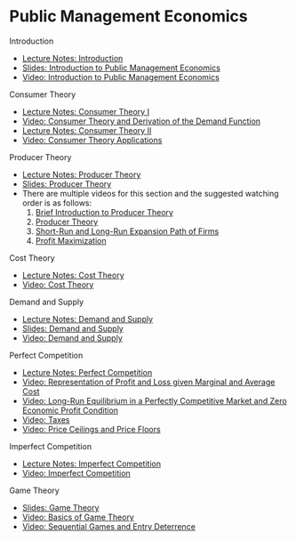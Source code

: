 # Public Management Economics

Introduction

- [Lecture Notes: Introduction](https://github.com/jrfdumortier/PME/raw/main/Introduction%20(Notes).pdf) 
- [Slides: Introduction to Public Management Economics](https://github.com/jrfdumortier/PME/raw/main/Introduction%20(Slides).pdf) 
- [Video: Introduction to Public Management Economics](https://youtu.be/M5Q3xLzvfBY?si=psLbBeEe3KZsVPZW)

Consumer Theory

- [Lecture Notes: Consumer Theory I](https://github.com/jrfdumortier/PME/raw/main/Consumer%20Theory%20I%20(Notes).pdf)
- [Video:  Consumer Theory and Derivation of the Demand Function](https://youtu.be/0pKNamk8UUA?si=U_WD7LpAO2PYl7cF)
- [Lecture Notes: Consumer Theory II](https://github.com/jrfdumortier/PME/raw/main/Consumer%20Theory%20II%20(Notes).pdf)
- [Video:  Consumer Theory Applications](https://youtu.be/oG7GclC0ZgQ?si=yFgRnVMSFi-tot7S)

Producer Theory

- [Lecture Notes: Producer Theory](https://github.com/jrfdumortier/PME/raw/main/Producer%20Theory%20(Notes).pdf)
- [Slides: Producer Theory](https://github.com/jrfdumortier/PME/raw/main/Producer%20Theory%20(Slides).pdf)
- There are multiple videos for this section and the suggested watching order is as follows:
     1. [Brief Introduction to Producer Theory](https://youtu.be/MnxhPmNAiBY)
     2. [Producer Theory](https://youtu.be/EilB16BfgG0)
     3. [Short-Run and Long-Run Expansion Path of Firms](https://youtu.be/InGKsb2M9_M)
     4. [Profit Maximization](https://youtu.be/hys53bsCIvc)
     
Cost Theory

- [Lecture Notes: Cost Theory](https://github.com/jrfdumortier/PME/raw/main/Cost%20Theory%20(Notes).pdf)
- [Video: Cost Theory](https://youtu.be/gbk74yfAXhw?si=KHQxJkaP5-c_jpnJ)

Demand and Supply

- [Lecture Notes: Demand and Supply](https://github.com/jrfdumortier/PME/raw/main/Demand%20and%20Supply%20(Notes).pdf)
- [Slides: Demand and Supply](https://github.com/jrfdumortier/PME/raw/main/Demand%20and%20Supply%20(Slides).pdf)
- [Video: Demand and Supply](https://youtu.be/DAOoQX5_RKg?si=QTfWWKDPU_pzWaxF)

Perfect Competition

- [Lecture Notes: Perfect Competition](https://github.com/jrfdumortier/PME/raw/main/Perfect%20Competition%20(Notes).pdf)
- [Video: Representation of Profit and Loss given Marginal and Average Cost](https://youtu.be/QFpjRTKxpZE?si=ZEx7LAd2Un6g43lw)
- [Video:  Long-Run Equilibrium in a Perfectly Competitive Market and Zero Economic Profit Condition ](https://youtu.be/QFpjRTKxpZE?si=ZEx7LAd2Un6g43lw)
- [Video: Taxes](https://youtu.be/QFpjRTKxpZE?si=ZEx7LAd2Un6g43lw)
- [Video: Price Ceilings and Price Floors](https://youtu.be/QFpjRTKxpZE?si=ZEx7LAd2Un6g43lw)

Imperfect Competition

- [Lecture Notes: Imperfect Competition](https://github.com/jrfdumortier/PME/raw/main/Imperfect%20Competition%20(Notes).pdf)
- [Video: Imperfect Competition](https://youtu.be/CK3dcB7lrYI?si=WLIBlNR2LgDuyai0)

Game Theory

- [Slides: Game Theory](https://github.com/jrfdumortier/PME/raw/main/Game%20Theory%20(Slides).pdf)
- [Video: Basics of Game Theory](https://youtu.be/zQBZvcEUo5s)
- [Video: Sequential Games and Entry Deterrence](https://youtu.be/D1Ij0o1FEYI)